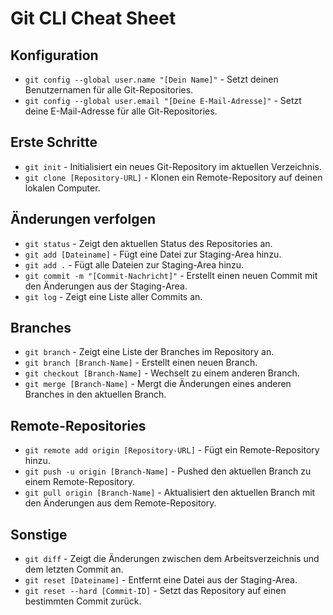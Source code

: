# Git CLI Cheat Sheet

## Konfiguration

- `git config --global user.name "[Dein Name]"` - Setzt deinen Benutzernamen für alle Git-Repositories.
- `git config --global user.email "[Deine E-Mail-Adresse]"` - Setzt deine E-Mail-Adresse für alle Git-Repositories.

## Erste Schritte

- `git init` - Initialisiert ein neues Git-Repository im aktuellen Verzeichnis.
- `git clone [Repository-URL]` - Klonen ein Remote-Repository auf deinen lokalen Computer.

## Änderungen verfolgen

- `git status` - Zeigt den aktuellen Status des Repositories an.
- `git add [Dateiname]` - Fügt eine Datei zur Staging-Area hinzu.
- `git add .` - Fügt alle Dateien zur Staging-Area hinzu.
- `git commit -m "[Commit-Nachricht]"` - Erstellt einen neuen Commit mit den Änderungen aus der Staging-Area.
- `git log` - Zeigt eine Liste aller Commits an.

## Branches

- `git branch` - Zeigt eine Liste der Branches im Repository an.
- `git branch [Branch-Name]` - Erstellt einen neuen Branch.
- `git checkout [Branch-Name]` - Wechselt zu einem anderen Branch.
- `git merge [Branch-Name]` - Mergt die Änderungen eines anderen Branches in den aktuellen Branch.

## Remote-Repositories

- `git remote add origin [Repository-URL]` - Fügt ein Remote-Repository hinzu.
- `git push -u origin [Branch-Name]` - Pushed den aktuellen Branch zu einem Remote-Repository.
- `git pull origin [Branch-Name]` - Aktualisiert den aktuellen Branch mit den Änderungen aus dem Remote-Repository.

## Sonstige

- `git diff` - Zeigt die Änderungen zwischen dem Arbeitsverzeichnis und dem letzten Commit an.
- `git reset [Dateiname]` - Entfernt eine Datei aus der Staging-Area.
- `git reset --hard [Commit-ID]` - Setzt das Repository auf einen bestimmten Commit zurück.
